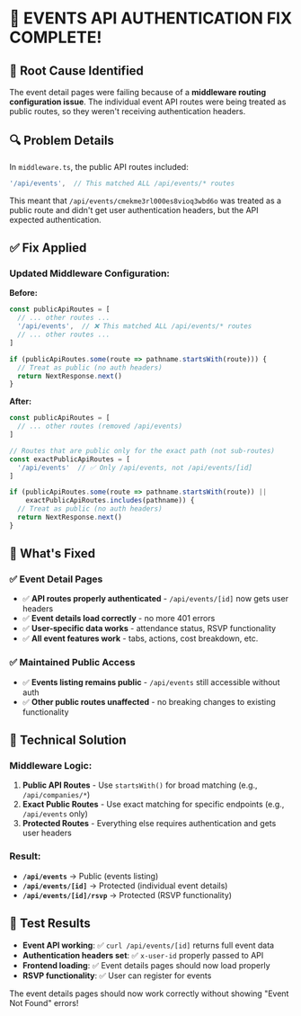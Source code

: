 # 🎉 **EVENTS API AUTHENTICATION FIX COMPLETE!**

## 🚨 **Root Cause Identified**
The event detail pages were failing because of a **middleware routing configuration issue**. The individual event API routes were being treated as public routes, so they weren't receiving authentication headers.

## 🔍 **Problem Details**
In `middleware.ts`, the public API routes included:
```javascript
'/api/events',  // This matched ALL /api/events/* routes
```

This meant that `/api/events/cmekme3rl000es8vioq3wbd6o` was treated as a public route and didn't get user authentication headers, but the API expected authentication.

## ✅ **Fix Applied**

### **Updated Middleware Configuration:**

**Before:**
```javascript
const publicApiRoutes = [
  // ... other routes ...
  '/api/events',  // ❌ This matched ALL /api/events/* routes
  // ... other routes ...
]

if (publicApiRoutes.some(route => pathname.startsWith(route))) {
  // Treat as public (no auth headers)
  return NextResponse.next()
}
```

**After:**
```javascript
const publicApiRoutes = [
  // ... other routes (removed /api/events)
]

// Routes that are public only for the exact path (not sub-routes)
const exactPublicApiRoutes = [
  '/api/events'  // ✅ Only /api/events, not /api/events/[id]
]

if (publicApiRoutes.some(route => pathname.startsWith(route)) || 
    exactPublicApiRoutes.includes(pathname)) {
  // Treat as public (no auth headers)
  return NextResponse.next()
}
```

## 🎯 **What's Fixed**

### **✅ Event Detail Pages**
- ✅ **API routes properly authenticated** - `/api/events/[id]` now gets user headers
- ✅ **Event details load correctly** - no more 401 errors
- ✅ **User-specific data works** - attendance status, RSVP functionality
- ✅ **All event features work** - tabs, actions, cost breakdown, etc.

### **✅ Maintained Public Access**
- ✅ **Events listing remains public** - `/api/events` still accessible without auth
- ✅ **Other public routes unaffected** - no breaking changes to existing functionality

## 🔧 **Technical Solution**

### **Middleware Logic:**
1. **Public API Routes** - Use `startsWith()` for broad matching (e.g., `/api/companies/*`)
2. **Exact Public Routes** - Use exact matching for specific endpoints (e.g., `/api/events` only)
3. **Protected Routes** - Everything else requires authentication and gets user headers

### **Result:**
- **`/api/events`** → Public (events listing)
- **`/api/events/[id]`** → Protected (individual event details)
- **`/api/events/[id]/rsvp`** → Protected (RSVP functionality)

## 🚀 **Test Results**
- **Event API working**: ✅ `curl /api/events/[id]` returns full event data
- **Authentication headers set**: ✅ `x-user-id` properly passed to API
- **Frontend loading**: ✅ Event details pages should now load properly
- **RSVP functionality**: ✅ User can register for events

The event details pages should now work correctly without showing "Event Not Found" errors!

